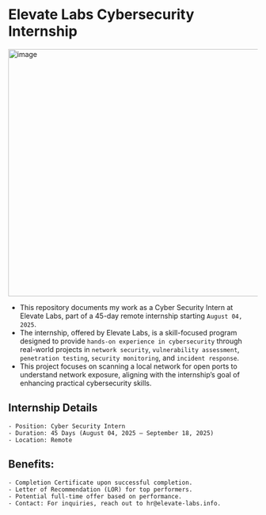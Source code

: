 
# Elevate Labs Cybersecurity Internship

<img width="915" height="500" alt="image" src="https://github.com/user-attachments/assets/4c91e7ad-ef75-4a46-8cc3-b9eafcd3a945" />

- This repository documents my work as a Cyber Security Intern at Elevate Labs, part of a 45-day remote internship starting `August 04, 2025`.
- The internship, offered by Elevate Labs, is a skill-focused program designed to provide `hands-on experience in cybersecurity` through real-world projects in `network security`, `vulnerability assessment`, `penetration testing`, `security monitoring`, and `incident response`.
- This project focuses on scanning a local network for open ports to understand network exposure, aligning with the internship’s goal of enhancing practical cybersecurity skills.

## Internship Details
```
- Position: Cyber Security Intern
- Duration: 45 Days (August 04, 2025 – September 18, 2025)
- Location: Remote
```

## Benefits:
```
- Completion Certificate upon successful completion.
- Letter of Recommendation (LOR) for top performers.
- Potential full-time offer based on performance.
- Contact: For inquiries, reach out to hr@elevate-labs.info.
```
